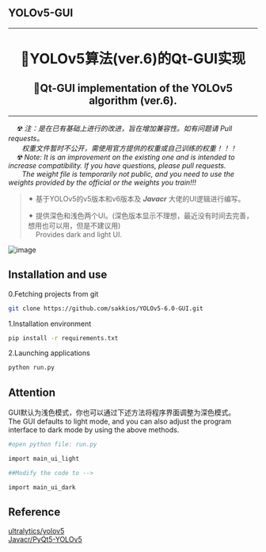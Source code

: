 ## YOLOv5-GUI
---
# <center>🎈YOLOv5算法(ver.6)的Qt-GUI实现<br></center>
## <center>🎈Qt-GUI implementation of the YOLOv5 algorithm (ver.6). </center>

---
*&nbsp;&nbsp;&nbsp;&nbsp;☢ 注：是在已有基础上进行的改进，旨在增加兼容性。如有问题请 Pull requests。<br>&nbsp;&nbsp;&nbsp;&nbsp;&nbsp;&nbsp;&nbsp;权重文件暂时不公开，需使用官方提供的权重或自己训练的权重！！！<br>&nbsp;&nbsp;&nbsp;&nbsp;☢ Note: It is an improvement on the existing one and is intended to increase compatibility. If you have questions, please pull requests.<br>&nbsp;&nbsp;&nbsp;&nbsp;&nbsp;&nbsp;&nbsp;The weight file is temporarily not public, and you need to use the weights provided by the official or the weights you train!!!*
>✦ 基于YOLOv5的v5版本和v6版本及 ***Javacr*** 大佬的UI逻辑进行编写。<br>
>
>✦ 提供深色和浅色两个UI。(深色版本显示不理想，最近没有时间去完善，想用也可以用，但是不建议用)<br>
&nbsp;&nbsp;&nbsp;&nbsp;Provides dark and light UI.<br>

![image](https://github.com/sakkios/YOLOv5-6.0-GUI/blob/master/demo.png) 


## Installation and use
<p>0.Fetching projects from git</p>

```bash
git clone https://github.com/sakkios/YOLOv5-6.0-GUI.git
```

<p>1.Installation environment</p>

```bash
pip install -r requirements.txt
```

<p>2.Launching applications</p>

```bash
python run.py
```

## Attention

<p>GUI默认为浅色模式，你也可以通过下述方法将程序界面调整为深色模式。<br>
The GUI defaults to light mode, and you can also adjust the program interface to dark mode by using the above methods.</p>

```bash
#open python file: run.py

import main_ui_light

##Modify the code to -->

import main_ui_dark
```

## Reference
<p><a href="https://github.com/ultralytics/yolov5">ultralytics/yolov5</a><br>
<a href="https://github.com/Javacr/PyQt5-YOLOv5">Javacr/PyQt5-YOLOv5</a></p>